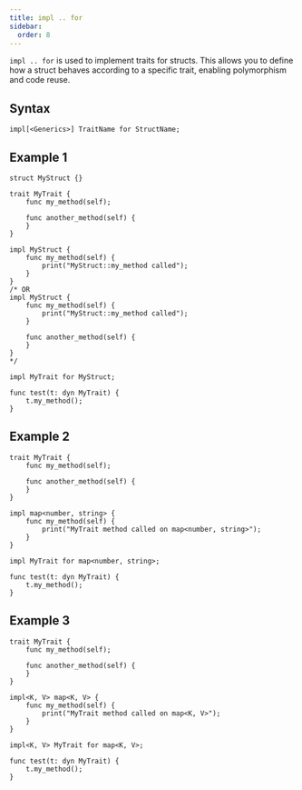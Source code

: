 ```yaml
---
title: impl .. for
sidebar:
  order: 8
---
```


`impl .. for` is used to implement traits for structs. This allows you to define how a struct behaves according to a specific trait, enabling polymorphism and code reuse.

## Syntax

```gluax
impl[<Generics>] TraitName for StructName;
```

## Example 1

```gluax
struct MyStruct {}

trait MyTrait {
    func my_method(self);

    func another_method(self) {
    }
}

impl MyStruct {
    func my_method(self) {
        print("MyStruct::my_method called");
    }
}
/* OR
impl MyStruct {
    func my_method(self) {
        print("MyStruct::my_method called");
    }

    func another_method(self) {
    }
}
*/

impl MyTrait for MyStruct;

func test(t: dyn MyTrait) {
    t.my_method();
}
```

## Example 2

```gluax
trait MyTrait {
    func my_method(self);

    func another_method(self) {
    }
}

impl map<number, string> {
    func my_method(self) {
        print("MyTrait method called on map<number, string>");
    }
}

impl MyTrait for map<number, string>;

func test(t: dyn MyTrait) {
    t.my_method();
}
```

## Example 3

```gluax
trait MyTrait {
    func my_method(self);

    func another_method(self) {
    }
}

impl<K, V> map<K, V> {
    func my_method(self) {
        print("MyTrait method called on map<K, V>");
    }
}

impl<K, V> MyTrait for map<K, V>;

func test(t: dyn MyTrait) {
    t.my_method();
}
```
